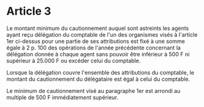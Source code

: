 # Article 3

Le montant minimum du cautionnement auquel sont astreints les agents ayant reçu délégation du comptable de l'un des organismes visés à l'article 1er ci-dessus pour une partie de ses attributions est fixé à une somme égale à 2 p. 100 des opérations de l'année précédente concernant la délégation donnée à chaque agent sans pouvoir être inférieur à 500 F ni supérieur à 25.000 F ou excéder celui du comptable.

Lorsque la délégation couvre l'ensemble des attributions du comptable, le montant du cautionnement du délégataire est égal à celui du comptable.

Le minimum de cautionnement visé au paragraphe 1er est arrondi au multiple de 500 F immédiatement supérieur.
